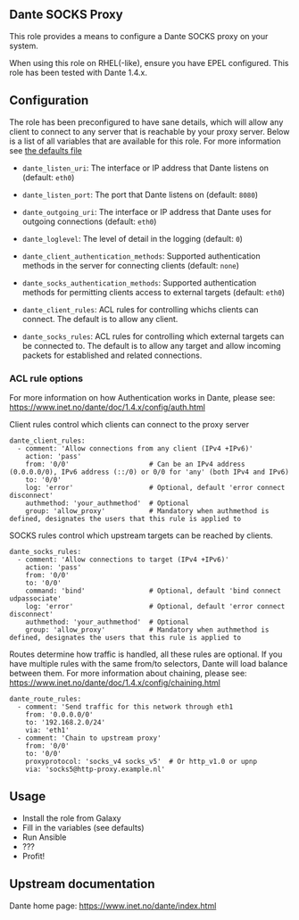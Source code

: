 ## Dante SOCKS Proxy
This role provides a means to configure a Dante SOCKS proxy on your system.

When using this role on RHEL(-like), ensure you have EPEL configured. This role has been tested with Dante 1.4.x.

## Configuration
The role has been preconfigured to have sane details, which will allow any client to connect to any server that is reachable by your proxy server. Below is a list of all variables that are available for this role. For more information see [the defaults file](defaults/main.yml)

* `dante_listen_uri`: The interface or IP address that Dante listens on (default: `eth0`)
* `dante_listen_port`: The port that Dante listens on (default: `8080`)
* `dante_outgoing_uri`: The interface or IP address that Dante uses for outgoing connections (default: `eth0`)

* `dante_loglevel`: The level of detail in the logging (default: `0`)
* `dante_client_authentication_methods`: Supported authentication methods in the server for connecting clients (default: `none`)
* `dante_socks_authentication_methods`: Supported authentication methods for permitting clients access to external targets (default: `eth0`)
* `dante_client_rules`: ACL rules for controlling whichs clients can connect. The default is to allow any client.
* `dante_socks_rules`: ACL rules for controlling which external targets can be connected to. The default is to allow any target and allow incoming packets for established and related connections.

### ACL rule options
For more information on how Authentication works in Dante, please see: https://www.inet.no/dante/doc/1.4.x/config/auth.html

Client rules control which clients can connect to the proxy server
```
dante_client_rules:
  - comment: 'Allow connections from any client (IPv4 +IPv6)'
    action: 'pass'
    from: '0/0'                    # Can be an IPv4 address (0.0.0.0/0), IPv6 address (::/0) or 0/0 for 'any' (both IPv4 and IPv6)
    to: '0/0'
    log: 'error'                   # Optional, default 'error connect disconnect'
    authmethod: 'your_authmethod'  # Optional
    group: 'allow_proxy'           # Mandatory when authmethod is defined, designates the users that this rule is applied to
```

SOCKS rules control which upstream targets can be reached by clients.
```
dante_socks_rules:
  - comment: 'Allow connections to target (IPv4 +IPv6)'
    action: 'pass'
    from: '0/0'
    to: '0/0'
    command: 'bind'                # Optional, default 'bind connect udpassociate'
    log: 'error'                   # Optional, default 'error connect disconnect'
    authmethod: 'your_authmethod'  # Optional
    group: 'allow_proxy'           # Mandatory when authmethod is defined, designates the users that this rule is applied to
```

Routes determine how traffic is handled, all these rules are optional. If you have multiple rules with the same from/to selectors, Dante will load balance between them. For more information about chaining, please see: https://www.inet.no/dante/doc/1.4.x/config/chaining.html
```
dante_route_rules:
  - comment: 'Send traffic for this network through eth1
    from: '0.0.0.0/0'
    to: '192.168.2.0/24'
    via: 'eth1'
  - comment: 'Chain to upstream proxy'
    from: '0/0'
    to: '0/0'
    proxyprotocol: 'socks_v4 socks_v5'  # Or http_v1.0 or upnp
    via: 'socks5@http-proxy.example.nl'
```

## Usage
* Install the role from Galaxy
* Fill in the variables (see defaults)
* Run Ansible
* ???
* Profit!

## Upstream documentation
Dante home page: https://www.inet.no/dante/index.html
